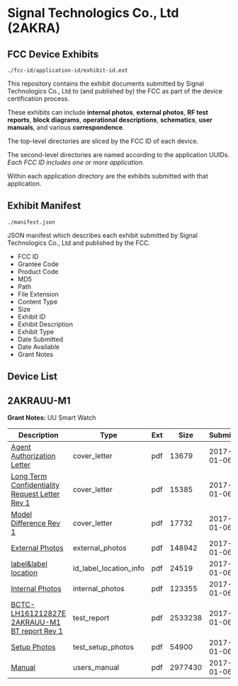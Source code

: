 # Signal Technologics Co., Ltd (2AKRA)
## FCC Device Exhibits

```
./fcc-id/application-id/exhibit-id.ext
```

This repository contains the exhibit documents submitted by Signal Technologics Co., Ltd to (and published by) the FCC as part of the device certification process.

These exhibits can include **internal photos**, **external photos**, **RF test reports**, **block diagrams**, **operational descriptions**, **schematics**, **user manuals**, and various **correspondence**.

The top-level directories are sliced by the FCC ID of each device.

The second-level directories are named according to the application UUIDs. *Each FCC ID includes one or more application.*

Within each application directory are the exhibits submitted with that application. 

## Exhibit Manifest

```
./manifest.json
```

JSON manifest which describes each exhibit submitted by Signal Technologics Co., Ltd and published by the FCC.

- FCC ID
- Grantee Code
- Product Code
- MD5
- Path
- File Extension
- Content Type
- Size
- Exhibit ID
- Exhibit Description
- Exhibit Type
- Date Submitted
- Date Available
- Grant Notes

## Device List
## 2AKRAUU-M1
**Grant Notes:** UU Smart Watch

| Description | Type | Ext | Size | Submitted | Available |
| ----------- | ---- | --- | ---- | --------- | --------- |
| [Agent Authorization Letter](2AKRAUU-M1/cca49f477018c556c341cc1e70c4a8bd/3249614.pdf) | cover_letter | pdf | 13679 | 2017-01-06 | 2017-01-06 |
| [Long Term Confidentiality Request Letter Rev 1](2AKRAUU-M1/cca49f477018c556c341cc1e70c4a8bd/3249620.pdf) | cover_letter | pdf | 15385 | 2017-01-06 | 2017-01-06 |
| [Model Difference Rev 1](2AKRAUU-M1/cca49f477018c556c341cc1e70c4a8bd/3249622.pdf) | cover_letter | pdf | 17732 | 2017-01-06 | 2017-01-06 |
| [External Photos](2AKRAUU-M1/cca49f477018c556c341cc1e70c4a8bd/3249617.pdf) | external_photos | pdf | 148942 | 2017-01-06 | 2017-01-06 |
| [label&label location](2AKRAUU-M1/cca49f477018c556c341cc1e70c4a8bd/3249619.pdf) | id_label_location_info | pdf | 24519 | 2017-01-06 | 2017-01-06 |
| [Internal Photos](2AKRAUU-M1/cca49f477018c556c341cc1e70c4a8bd/3249618.pdf) | internal_photos | pdf | 123355 | 2017-01-06 | 2017-01-06 |
| [BCTC-LH161212827E 2AKRAUU-M1  BT report Rev 1](2AKRAUU-M1/cca49f477018c556c341cc1e70c4a8bd/3249615.pdf) | test_report | pdf | 2533238 | 2017-01-06 | 2017-01-06 |
| [Setup Photos](2AKRAUU-M1/cca49f477018c556c341cc1e70c4a8bd/3249625.pdf) | test_setup_photos | pdf | 54900 | 2017-01-06 | 2017-01-06 |
| [Manual](2AKRAUU-M1/cca49f477018c556c341cc1e70c4a8bd/3249621.pdf) | users_manual | pdf | 2977430 | 2017-01-06 | 2017-01-06 |
